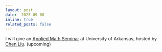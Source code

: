 ```yaml
---
layout: post
date:  2025-09-08
inline: true
related_posts: false
---
```


I will give an [Applied Math Seminar](https://siam.uark.edu/sample-page/) at University of Arkansas, hosted by [Chen Liu](https://cl59.github.io). (upcoming)
